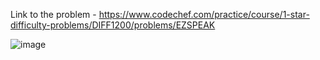 Link to the problem - https://www.codechef.com/practice/course/1-star-difficulty-problems/DIFF1200/problems/EZSPEAK

![image](https://github.com/Haleshot/Competitive-Programming/assets/57552973/885d1ef7-49f0-495a-b6ef-69c755b65b45)
